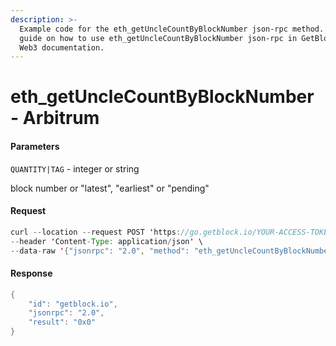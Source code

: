 ```yaml
---
description: >-
  Example code for the eth_getUncleCountByBlockNumber json-rpc method. Сomplete
  guide on how to use eth_getUncleCountByBlockNumber json-rpc in GetBlock.io
  Web3 documentation.
---
```


# eth\_getUncleCountByBlockNumber - Arbitrum

#### Parameters

`QUANTITY|TAG` - integer or string

block number or "latest", "earliest" or "pending"

#### Request

```java
curl --location --request POST 'https://go.getblock.io/YOUR-ACCESS-TOKEN/mainnet/' \
--header 'Content-Type: application/json' \
--data-raw '{"jsonrpc": "2.0", "method": "eth_getUncleCountByBlockNumber", "params": ["latest"], "id": "getblock.io"}'
```

#### Response

```java
{
    "id": "getblock.io",
    "jsonrpc": "2.0",
    "result": "0x0"
}
```
